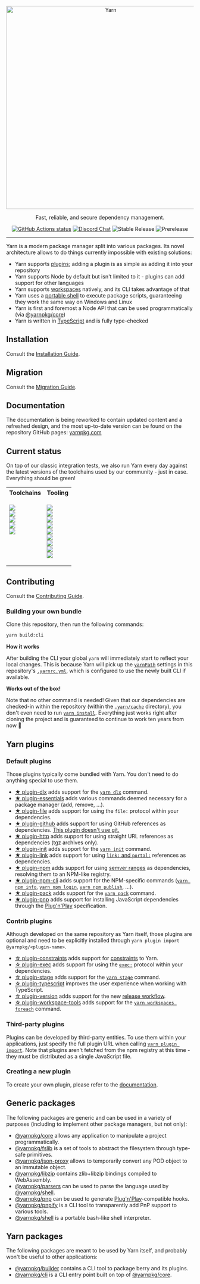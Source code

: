 <p align="center">
  <a href="https://yarnpkg.com/">
    <img alt="Yarn" src="https://github.com/yarnpkg/assets/blob/master/yarn-kitten-full.png?raw=true" width="546">
  </a>
</p>

<p align="center">
  Fast, reliable, and secure dependency management.
</p>

<p align="center">
  <a href="https://github.com/yarnpkg/berry"><img alt="GitHub Actions status" src="https://github.com/yarnpkg/berry/workflows/Integration/badge.svg"></a>
  <a href="https://discord.gg/yarnpkg"><img alt="Discord Chat" src="https://img.shields.io/discord/226791405589233664.svg"></a>
  <img alt="Stable Release" src="https://img.shields.io/github/release/yarnpkg/yarn.svg?style=flat">
  <img alt="Prerelease" src="https://img.shields.io/github/release-pre/yarnpkg/yarn.svg?style=flat">
</p>

---

Yarn is a modern package manager split into various packages. Its novel architecture allows to do things currently impossible with existing solutions:

- Yarn supports [plugins](https://yarnpkg.com/features/plugins); adding a plugin is as simple as adding it into your repository
- Yarn supports Node by default but isn't limited to it - plugins can add support for other languages
- Yarn supports [workspaces](https://yarnpkg.com/features/workspaces) natively, and its CLI takes advantage of that
- Yarn uses a [portable shell](https://github.com/yarnpkg/berry/tree/master/packages/yarnpkg-shell#yarnpkgshell) to execute package scripts, guaranteeing they work the same way on Windows and Linux
- Yarn is first and foremost a Node API that can be used programmatically (via [@yarnpkg/core](packages/yarnpkg-core))
- Yarn is written in [TypeScript](https://www.typescriptlang.org/) and is fully type-checked

## Installation

Consult the [Installation Guide](https://yarnpkg.com/getting-started/install).

## Migration

Consult the [Migration Guide](https://yarnpkg.com/advanced/migration).

## Documentation

The documentation is being reworked to contain updated content and a refreshed design, and the most up-to-date version can be found on the repository GitHub pages: [yarnpkg.com](https://yarnpkg.com/)

## Current status

On top of our classic integration tests, we also run Yarn every day against the latest versions of the toolchains used by our community - just in case. Everything should be green!

<table>
<tr><th>Toolchains</th><th>Tooling</th></tr>
<tr><td valign="top">

[![](https://github.com/yarnpkg/berry/workflows/E2E%20Angular/badge.svg?event=schedule)](https://github.com/yarnpkg/berry/blob/master/.github/workflows/e2e-angular-workflow.yml)<br/>
[![](https://github.com/yarnpkg/berry/workflows/E2E%20CRA/badge.svg?event=schedule)](https://github.com/yarnpkg/berry/blob/master/.github/workflows/e2e-cra-workflow.yml)<br/>
[![](https://github.com/yarnpkg/berry/workflows/E2E%20Gatsby/badge.svg?event=schedule)](https://github.com/yarnpkg/berry/blob/master/.github/workflows/e2e-gatsby-workflow.yml)<br/>
[![](https://github.com/yarnpkg/berry/workflows/E2E%20Next/badge.svg?event=schedule)](https://github.com/yarnpkg/berry/blob/master/.github/workflows/e2e-next-workflow.yml)<br/>
[![](https://github.com/yarnpkg/berry/workflows/E2E%20Vue-CLI/badge.svg?event=schedule)](https://github.com/yarnpkg/berry/blob/master/.github/workflows/e2e-vue-cli-workflow.yml)<br/>
</td><td valign="top">

[![](https://github.com/yarnpkg/berry/workflows/E2E%20ESLint/badge.svg?event=schedule)](https://github.com/yarnpkg/berry/blob/master/.github/workflows/e2e-eslint-workflow.yml)<br/>
[![](https://github.com/yarnpkg/berry/workflows/E2E%20FSEvents/badge.svg?event=schedule)](https://github.com/yarnpkg/berry/blob/master/.github/workflows/e2e-fsevents-workflow.yml)<br/>
[![](https://github.com/yarnpkg/berry/workflows/E2E%20Husky/badge.svg?event=schedule)](https://github.com/yarnpkg/berry/blob/master/.github/workflows/e2e-husky-workflow.yml)<br/>
[![](https://github.com/yarnpkg/berry/workflows/E2E%20Jest/badge.svg?event=schedule)](https://github.com/yarnpkg/berry/blob/master/.github/workflows/e2e-jest-workflow.yml)<br/>
[![](https://github.com/yarnpkg/berry/workflows/E2E%20Mocha/badge.svg?event=schedule)](https://github.com/yarnpkg/berry/blob/master/.github/workflows/e2e-mocha-workflow.yml)<br/>
[![](https://github.com/yarnpkg/berry/workflows/E2E%20NYC/badge.svg?event=schedule)](https://github.com/yarnpkg/berry/blob/master/.github/workflows/e2e-nyc-workflow.yml)<br/>
[![](https://github.com/yarnpkg/berry/workflows/E2E%20Prettier/badge.svg?event=schedule)](https://github.com/yarnpkg/berry/blob/master/.github/workflows/e2e-prettier-workflow.yml)<br/>
[![](https://github.com/yarnpkg/berry/workflows/E2E%20TypeScript/badge.svg?event=schedule)](https://github.com/yarnpkg/berry/blob/master/.github/workflows/e2e-typescript-workflow.yml)<br/>
[![](https://github.com/yarnpkg/berry/workflows/E2E%20Webpack/badge.svg?event=schedule)](https://github.com/yarnpkg/berry/blob/master/.github/workflows/e2e-webpack-workflow.yml)<br/>
</td></tr>

</table>

## Contributing

Consult the [Contributing Guide](https://yarnpkg.com/advanced/contributing).

### Building your own bundle

Clone this repository, then run the following commands:

```bash
yarn build:cli
```

**How it works**

After building the CLI your global `yarn` will immediately start to reflect your local changes. This is because Yarn will pick up the [`yarnPath`](https://yarnpkg.com/configuration/yarnrc#yarnPath) settings in this repository's [`.yarnrc.yml`](https://yarnpkg.com/configuration/yarnrc), which is configured to use the newly built CLI if available.

**Works out of the box!**

Note that no other command is needed! Given that our dependencies are checked-in within the repository (within the [`.yarn/cache`](.yarn/cache) directory), you don't even need to run [`yarn install`](https://yarnpkg.com/cli/install). Everything just works right after cloning the project and is guaranteed to continue to work ten years from now 🙂

## Yarn plugins

### Default plugins

Those plugins typically come bundled with Yarn. You don't need to do anything special to use them.

- [★ plugin-dlx](packages/plugin-dlx) adds support for the [`yarn dlx`](https://yarnpkg.com/cli/dlx) command.
- [★ plugin-essentials](packages/plugin-essentials) adds various commands deemed necessary for a package manager (add, remove, ...).
- [★ plugin-file](packages/plugin-file) adds support for using the `file:` protocol within your dependencies.
- [★ plugin-github](packages/plugin-github) adds support for using GitHub references as dependencies. [This plugin doesn't use git.](https://stackoverflow.com/a/13636954/880703)
- [★ plugin-http](packages/plugin-http) adds support for using straight URL references as dependencies (tgz archives only).
- [★ plugin-init](packages/plugin-init) adds support for the [`yarn init`](https://yarnpkg.com/cli/init) command.
- [★ plugin-link](packages/plugin-link) adds support for using [`link:` and `portal:`](https://yarnpkg.com/features/protocols#whats-the-difference-between-link-and-portal) references as dependencies.
- [★ plugin-npm](packages/plugin-npm) adds support for using [semver ranges](https://semver.org) as dependencies, resolving them to an NPM-like registry.
- [★ plugin-npm-cli](packages/plugin-npm-cli) adds support for the NPM-specific commands ([`yarn npm info`](https://yarnpkg.com/cli/npm/info), [`yarn npm login`](https://yarnpkg.com/cli/npm/login), [`yarn npm publish`](https://yarnpkg.com/cli/npm/publish), ...).
- [★ plugin-pack](packages/plugin-pack) adds support for the [`yarn pack`](https://yarnpkg.com/cli/pack) command.
- [★ plugin-pnp](packages/plugin-pnp) adds support for installing JavaScript dependencies through the [Plug'n'Play](https://yarnpkg.com/features/pnp) specification.

### Contrib plugins

Although developed on the same repository as Yarn itself, those plugins are optional and need to be explicitly installed through `yarn plugin import @yarnpkg/<plugin-name>`.

- [☆ plugin-constraints](packages/plugin-constraints) adds support for [constraints](https://yarnpkg.com/features/constraints) to Yarn.
- [☆ plugin-exec](packages/plugin-exec) adds support for using the [`exec:`](https://github.com/yarnpkg/berry/tree/master/packages/plugin-exec#documentation) protocol within your dependencies.
- [☆ plugin-stage](packages/plugin-stage) adds support for the [`yarn stage`](https://yarnpkg.com/cli/stage) command.
- [☆ plugin-typescript](packages/plugin-typescript) improves the user experience when working with TypeScript.
- [☆ plugin-version](packages/plugin-version) adds support for the new [release workflow](https://yarnpkg.com/features/release-workflow).
- [☆ plugin-workspace-tools](packages/plugin-workspace-tools) adds support for the [`yarn workspaces foreach`](https://yarnpkg.com/cli/workspaces/foreach) command.

### Third-party plugins

Plugins can be developed by third-party entities. To use them within your applications, just specify the full plugin URL when calling [`yarn plugin import`](https://yarnpkg.com/cli/plugin/import). Note that plugins aren't fetched from the npm registry at this time - they must be distributed as a single JavaScript file.

### Creating a new plugin

To create your own plugin, please refer to the [documentation](https://yarnpkg.com/features/plugins).

## Generic packages

The following packages are generic and can be used in a variety of purposes (including to implement other package managers, but not only):

- [@yarnpkg/core](packages/yarnpkg-core) allows any application to manipulate a project programmatically.
- [@yarnpkg/fslib](packages/yarnpkg-fslib) is a set of tools to abstract the filesystem through type-safe primitives.
- [@yarnpkg/json-proxy](packages/yarnpkg-json-proxy) allows to temporarily convert any POD object to an immutable object.
- [@yarnpkg/libzip](packages/yarnpkg-libzip) contains zlib+libzip bindings compiled to WebAssembly.
- [@yarnpkg/parsers](packages/yarnpkg-parsers) can be used to parse the language used by [@yarnpkg/shell](packages/yarnpkg-shell).
- [@yarnpkg/pnp](packages/yarnpkg-pnp) can be used to generate [Plug'n'Play](https://yarnpkg.com/features/pnp)-compatible hooks.
- [@yarnpkg/pnpify](packages/yarnpkg-pnpify) is a CLI tool to transparently add PnP support to various tools.
- [@yarnpkg/shell](packages/yarnpkg-shell) is a portable bash-like shell interpreter.

## Yarn packages

The following packages are meant to be used by Yarn itself, and probably won't be useful to other applications:

- [@yarnpkg/builder](packages/yarnpkg-builder) contains a CLI tool to package berry and its plugins.
- [@yarnpkg/cli](packages/yarnpkg-cli) is a CLI entry point built on top of [@yarnpkg/core](packages/yarnpkg-core).

